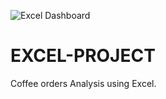 ![Excel Dashboard](https://github.com/Ripulvig18/EXCEL-PROJECT/assets/147703691/46399036-5bad-4f56-82a4-5b13f54ced26)
# EXCEL-PROJECT
Coffee orders Analysis using Excel.
